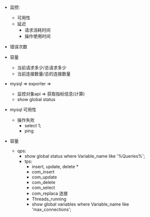 * 监控:
  * 可用性
  * 延迟
    * 请求消耗时间
    * 操作使用时间
* 错误次数
* 容量
  * 当前请求多少/总请求多少
  * 当前连接数量/总的连接数量
  
* mysql => exporter =>
    * 监控对象api => 获取指标信息(计算)
    * show global status
* mysql 可用性
  * 操作失败
    * select 1;
    * ping
* 容量
  * qps:
    * show global status where Variable_name like '%Queries%';
    * tps:
      * insert, update, delete *
      * com_insert
      * com_update
      * com_delete
      * com_select
      * com_replaca
    连接
      * Threads_running
      * show global variables where Variable_name like 'max_connections';
